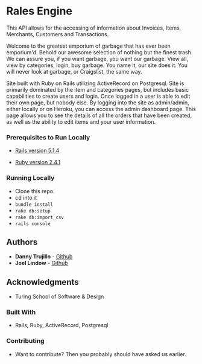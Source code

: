 # Rales Engine


This API allows for the accessing of information about Invoices, Items, Merchants, Customers and Transactions.

Welcome to the greatest emporium of garbage that has ever been emporium'd.  Behold our awesome selection of nothing but the finest trash. We can assure you, if you want garbage, you want our garbage. View all, view by categories, login, buy garbage. You name it, our site does it. You will never look at garbage, or Craigslist, the same way.

Site built with Ruby on Rails utilizing ActiveRecord on Postgresql. Site is primarily dominated by the item and categories pages, but includes basic capabilities to create users and login. Once logged in a user is able to edit their own page, but nobody else. By logging into the site as admin/admin, either locally or on Heroku, you can access the admin dashboard page. This page allows you to see the details of all the orders that have been created, as well as the ability to edit items and your user information.

### Prerequisites to Run Locally

  * [Rails version 5.1.4](http://installrails.com/)

  * [Ruby version 2.4.1](https://www.ruby-lang.org/en/documentation/installation/)

### Running Locally

  * Clone this repo.
  * cd into it
  * ```bundle install```
  * ```rake db:setup```
  * ```rake db:import_csv```
  * ```rails console```

## Authors


* **Danny Trujillo** - [Github](https://github.com/djtrujillo)
* **Joel Lindow** - [Github](https://github.com/JoelLindow)

## Acknowledgments

* Turing School of Software & Design

### Built With

 * Rails, Ruby, ActiveRecord, Postgresql

### Contributing

 * Want to contribute? Then you probably should have asked us earlier.
